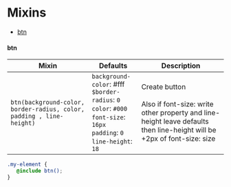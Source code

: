 # Mixins

- [btn](#btn)






#### **btn**

Mixin | Defaults | Description
---- | ---- | ----
`btn(background-color, border-radius, color, padding , line-height)` | `background-color`: #fff <br>`$border-radius`: `0`<br>`color`: `#000`<br>`font-size`: `16px`<br>`padding`: `0`<br>`line-height`: `18` | Create button  <br> <br>Also if font-size: write other property and line-height leave defaults then line-height will be +2px of font-size: size


```scss
.my-element {
   @include btn();
}
```

